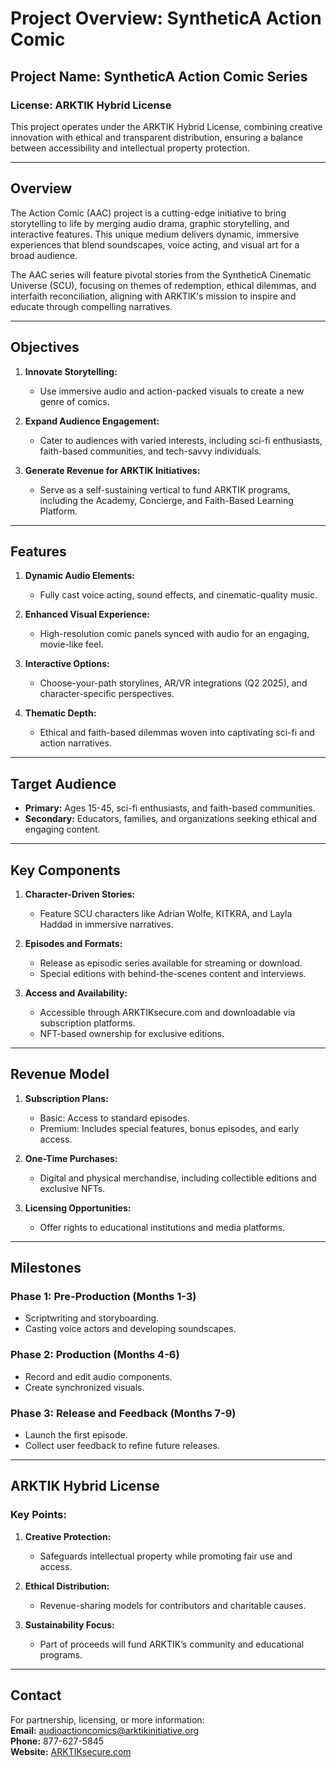 # **Project Overview: SyntheticA Action Comic**

## **Project Name:** SyntheticA Action Comic Series  
### **License:** ARKTIK Hybrid License  
This project operates under the ARKTIK Hybrid License, combining creative innovation with ethical and transparent distribution, ensuring a balance between accessibility and intellectual property protection.

---

## **Overview**

The Action Comic (AAC) project is a cutting-edge initiative to bring storytelling to life by merging audio drama, graphic storytelling, and interactive features. This unique medium delivers dynamic, immersive experiences that blend soundscapes, voice acting, and visual art for a broad audience.

The AAC series will feature pivotal stories from the SyntheticA Cinematic Universe (SCU), focusing on themes of redemption, ethical dilemmas, and interfaith reconciliation, aligning with ARKTIK's mission to inspire and educate through compelling narratives.

---

## **Objectives**

1. **Innovate Storytelling:**  
   - Use immersive audio and action-packed visuals to create a new genre of comics.  

2. **Expand Audience Engagement:**  
   - Cater to audiences with varied interests, including sci-fi enthusiasts, faith-based communities, and tech-savvy individuals.  

3. **Generate Revenue for ARKTIK Initiatives:**  
   - Serve as a self-sustaining vertical to fund ARKTIK programs, including the Academy, Concierge, and Faith-Based Learning Platform.

---

## **Features**

1. **Dynamic Audio Elements:**  
   - Fully cast voice acting, sound effects, and cinematic-quality music.  

2. **Enhanced Visual Experience:**  
   - High-resolution comic panels synced with audio for an engaging, movie-like feel.  

3. **Interactive Options:**  
   - Choose-your-path storylines, AR/VR integrations (Q2 2025), and character-specific perspectives.  

4. **Thematic Depth:**  
   - Ethical and faith-based dilemmas woven into captivating sci-fi and action narratives.  

---

## **Target Audience**

- **Primary:** Ages 15-45, sci-fi enthusiasts, and faith-based communities.
- **Secondary:** Educators, families, and organizations seeking ethical and engaging content.

---

## **Key Components**

1. **Character-Driven Stories:**  
   - Feature SCU characters like Adrian Wolfe, KITKRA, and Layla Haddad in immersive narratives.  

2. **Episodes and Formats:**  
   - Release as episodic series available for streaming or download.  
   - Special editions with behind-the-scenes content and interviews.

3. **Access and Availability:**  
   - Accessible through ARKTIKsecure.com and downloadable via subscription platforms.  
   - NFT-based ownership for exclusive editions.  

---

## **Revenue Model**

1. **Subscription Plans:**  
   - Basic: Access to standard episodes.  
   - Premium: Includes special features, bonus episodes, and early access.  

2. **One-Time Purchases:**  
   - Digital and physical merchandise, including collectible editions and exclusive NFTs.  

3. **Licensing Opportunities:**  
   - Offer rights to educational institutions and media platforms.  

---

## **Milestones**

### **Phase 1: Pre-Production (Months 1-3)**  
   - Scriptwriting and storyboarding.  
   - Casting voice actors and developing soundscapes.  

### **Phase 2: Production (Months 4-6)**  
   - Record and edit audio components.  
   - Create synchronized visuals.  

### **Phase 3: Release and Feedback (Months 7-9)**  
   - Launch the first episode.  
   - Collect user feedback to refine future releases.  

---

## **ARKTIK Hybrid License**

### **Key Points:**
1. **Creative Protection:**  
   - Safeguards intellectual property while promoting fair use and access.  

2. **Ethical Distribution:**  
   - Revenue-sharing models for contributors and charitable causes.  

3. **Sustainability Focus:**  
   - Part of proceeds will fund ARKTIK’s community and educational programs.  

---

## **Contact**

For partnership, licensing, or more information:  
**Email:** audioactioncomics@arktikinitiative.org  
**Phone:** 877-627-5845  
**Website:** [ARKTIKsecure.com](https://www.arktiksecure.com)  
